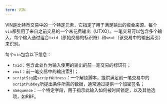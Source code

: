 ```yaml
---
term: VIN
---
```


VIN是比特币交易中的一个特定元素，它指定了用于满足输出的资金来源。每个`vin`都引用了来自之前交易的一个未花费输出（UTXO）。一笔交易可以包含多个输入，每个输入通过组合`txid`（原始交易的标识符）和`vout`（该交易中的输出索引）来识别。

每个`vin`包含以下信息：
* `txid`：包含此处作为输入使用的输出的前一笔交易的标识符；
* `vout`：前一笔交易中的输出索引；
* `scriptSig`或`scriptWitness`：一个解锁脚本，提供满足前一笔交易中的`scriptPubKey`所提出条件所需的数据，通常通过提供一个加密签名；
* `nSequence`：一个特定字段，用于指示此输入如何被时间锁定，以及其他选项，如RBF。